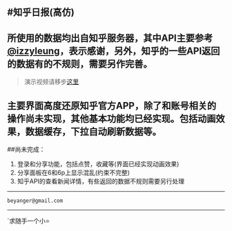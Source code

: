 #知乎日报(高仿)
----------
所使用的数据均出自知乎服务器，其中API主要参考[@izzyleung](https://github.com/izzyleung/ZhihuDailyPurify/wiki/%E7%9F%A5%E4%B9%8E%E6%97%A5%E6%8A%A5-API-%E5%88%86%E6%9E%90)，表示感谢，另外，知乎的一些API返回的数据有的不规则，需要另作完善。
-----------
>演示视频请移步[这里](www.youku.com)


主要界面高度还原知乎官方APP，除了和账号相关的操作尚未实现，其他基本功能均已经实现。包括动画效果，数据缓存，下拉自动刷新数据等。
-------------
##尚未完成：
1. 登录和分享功能，包括点赞，收藏等(界面已经实现动画效果)
2. 分享面板在6和6p上显示混乱(约束不完整)
3. 知乎API的查看新闻详情，有些返回的数据不规则需要另行处理


-------------
`beyanger@gmail.com`

-------------
`求随手一个小⭐️
